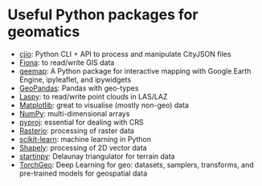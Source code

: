 
# Useful Python packages for geomatics

- [cjio](https://github.com/cityjson/cjio): Python CLI + API to process and manipulate CityJSON files
- [Fiona](https://github.com/Toblerity/Fiona): to read/write GIS data
- [geemap](https://github.com/gee-community/geemap): A Python package for interactive mapping with Google Earth Engine, ipyleaflet, and ipywidgets
- [GeoPandas](https://geopandas.org/): Pandas with geo-types
- [Laspy](https://github.com/laspy/laspy): to read/write point clouds in LAS/LAZ 
- [Matplotlib](https://matplotlib.org/): great to visualise (mostly non-geo) data
- [NumPy](https://numpy.org/): multi-dimensional arrays
- [pyproj](https://pyproj4.github.io/): essential for dealing with CRS
- [Rasterio](https://github.com/rasterio/rasterio): processing of raster data
- [scikit-learn](https://scikit-learn.org/stable/): machine learning in Python
- [Shapely](https://github.com/shapely/shapely): processing of 2D vector data
- [startinpy](https://github.com/hugoledoux/startinpy/): Delaunay triangulator for terrain data
- [TorchGeo](https://torchgeo.readthedocs.io/): Deep Learning for geo: datasets, samplers, transforms, and pre-trained models for geospatial data

